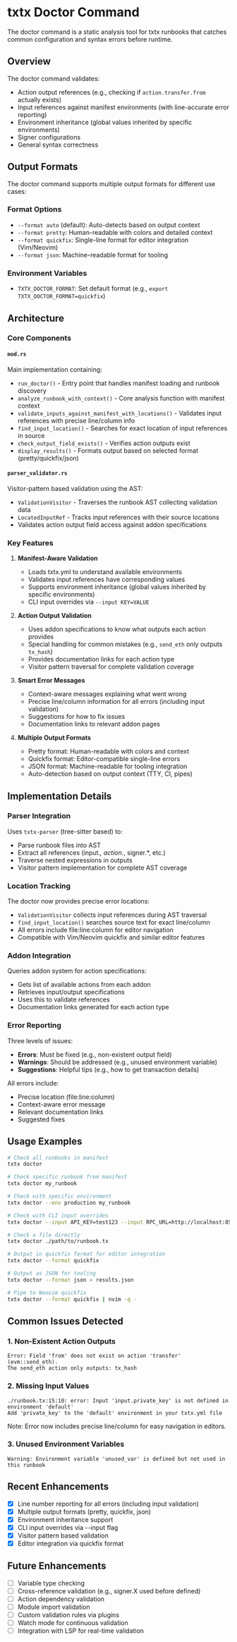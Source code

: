 # txtx Doctor Command

The doctor command is a static analysis tool for txtx runbooks that catches common configuration and syntax errors before runtime.

## Overview

The doctor command validates:
- Action output references (e.g., checking if `action.transfer.from` actually exists)
- Input references against manifest environments (with line-accurate error reporting)
- Environment inheritance (global values inherited by specific environments)
- Signer configurations
- General syntax correctness

## Output Formats

The doctor command supports multiple output formats for different use cases:

### Format Options
- `--format auto` (default): Auto-detects based on output context
- `--format pretty`: Human-readable with colors and detailed context
- `--format quickfix`: Single-line format for editor integration (Vim/Neovim)
- `--format json`: Machine-readable format for tooling

### Environment Variables
- `TXTX_DOCTOR_FORMAT`: Set default format (e.g., `export TXTX_DOCTOR_FORMAT=quickfix`)

## Architecture

### Core Components

#### `mod.rs`
Main implementation containing:
- `run_doctor()` - Entry point that handles manifest loading and runbook discovery
- `analyze_runbook_with_context()` - Core analysis function with manifest context
- `validate_inputs_against_manifest_with_locations()` - Validates input references with precise line/column info
- `find_input_location()` - Searches for exact location of input references in source
- `check_output_field_exists()` - Verifies action outputs exist
- `display_results()` - Formats output based on selected format (pretty/quickfix/json)

#### `parser_validator.rs`
Visitor-pattern based validation using the AST:
- `ValidationVisitor` - Traverses the runbook AST collecting validation data
- `LocatedInputRef` - Tracks input references with their source locations
- Validates action output field access against addon specifications

### Key Features

1. **Manifest-Aware Validation**
   - Loads txtx.yml to understand available environments
   - Validates input references have corresponding values
   - Supports environment inheritance (global values inherited by specific environments)
   - CLI input overrides via `--input KEY=VALUE`

2. **Action Output Validation**
   - Uses addon specifications to know what outputs each action provides
   - Special handling for common mistakes (e.g., `send_eth` only outputs `tx_hash`)
   - Provides documentation links for each action type
   - Visitor pattern traversal for complete validation coverage

3. **Smart Error Messages**
   - Context-aware messages explaining what went wrong
   - Precise line/column information for all errors (including input validation)
   - Suggestions for how to fix issues
   - Documentation links to relevant addon pages

4. **Multiple Output Formats**
   - Pretty format: Human-readable with colors and context
   - Quickfix format: Editor-compatible single-line errors
   - JSON format: Machine-readable for tooling integration
   - Auto-detection based on output context (TTY, CI, pipes)

## Implementation Details

### Parser Integration
Uses `txtx-parser` (tree-sitter based) to:
- Parse runbook files into AST
- Extract all references (input.*, action.*, signer.*, etc.)
- Traverse nested expressions in outputs
- Visitor pattern implementation for complete AST coverage

### Location Tracking
The doctor now provides precise error locations:
- `ValidationVisitor` collects input references during AST traversal
- `find_input_location()` searches source text for exact line/column
- All errors include file:line:column for editor navigation
- Compatible with Vim/Neovim quickfix and similar editor features

### Addon Integration
Queries addon system for action specifications:
- Gets list of available actions from each addon
- Retrieves input/output specifications
- Uses this to validate references
- Documentation links generated for each action type

### Error Reporting
Three levels of issues:
- **Errors**: Must be fixed (e.g., non-existent output field)
- **Warnings**: Should be addressed (e.g., unused environment variable)  
- **Suggestions**: Helpful tips (e.g., how to get transaction details)

All errors include:
- Precise location (file:line:column)
- Context-aware error message
- Relevant documentation links
- Suggested fixes

## Usage Examples

```bash
# Check all runbooks in manifest
txtx doctor

# Check specific runbook from manifest
txtx doctor my_runbook

# Check with specific environment
txtx doctor --env production my_runbook

# Check with CLI input overrides
txtx doctor --input API_KEY=test123 --input RPC_URL=http://localhost:8545

# Check a file directly
txtx doctor ./path/to/runbook.tx

# Output in quickfix format for editor integration
txtx doctor --format quickfix

# Output as JSON for tooling
txtx doctor --format json > results.json

# Pipe to Neovim quickfix
txtx doctor --format quickfix | nvim -q -
```

## Common Issues Detected

### 1. Non-Existent Action Outputs
```
Error: Field 'from' does not exist on action 'transfer' (evm::send_eth). 
The send_eth action only outputs: tx_hash
```

### 2. Missing Input Values  
```
./runbook.tx:15:10: error: Input 'input.private_key' is not defined in environment 'default'
Add 'private_key' to the 'default' environment in your txtx.yml file
```
Note: Error now includes precise line/column for easy navigation in editors.

### 3. Unused Environment Variables
```
Warning: Environment variable 'unused_var' is defined but not used in this runbook
```

## Recent Enhancements

- [x] Line number reporting for all errors (including input validation)
- [x] Multiple output formats (pretty, quickfix, json)
- [x] Environment inheritance support
- [x] CLI input overrides via --input flag
- [x] Visitor pattern based validation
- [x] Editor integration via quickfix format

## Future Enhancements

- [ ] Variable type checking
- [ ] Cross-reference validation (e.g., signer.X used before defined)
- [ ] Action dependency validation
- [ ] Module import validation
- [ ] Custom validation rules via plugins
- [ ] Watch mode for continuous validation
- [ ] Integration with LSP for real-time validation